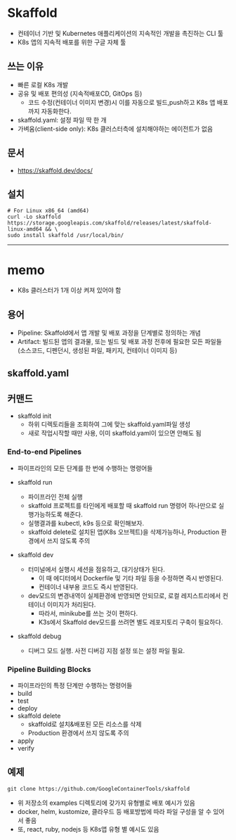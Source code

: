 # Skaffold
- 컨테이너 기반 및 Kubernetes 애플리케이션의 지속적인 개발을 촉진하는 CLI 툴
- K8s 앱의 지속적 배포를 위한 구글 자체 툴

## 쓰는 이유
- 빠른 로컬 K8s 개발
- 공유 및 배포 편의성 (지속적배포CD, GitOps 등)
    - 코드 수정(컨테이너 이미지 변경)시 이를 자동으로 빌드,push하고 K8s 앱 배포까지 자동화한다.
- skaffold.yaml: 설정 파일 딱 한 개
- 가벼움(client-side only): K8s 클러스터측에 설치해야하는 에이전트가 없음

## 문서
- https://skaffold.dev/docs/

## 설치
```
# For Linux x86_64 (amd64)
curl -Lo skaffold https://storage.googleapis.com/skaffold/releases/latest/skaffold-linux-amd64 && \
sudo install skaffold /usr/local/bin/
```
---
# memo
- K8s 클러스터가 1개 이상 켜져 있어야 함    

## 용어
- Pipeline: Skaffold에서 앱 개발 및 배포 과정을 단계별로 정의하는 개념
- Artifact: 빌드된 앱의 결과물, 또는 빌드 및 배포 과정 전후에 필요한 모든 파일들 (소스코드, 디펜던시, 생성된 파일, 패키지, 컨테이너 이미지 등)

## skaffold.yaml

## 커맨드
- skaffold init
    - 하위 디렉토리들을 조회하여 그에 맞는 skaffold.yaml파일 생성
    - 새로 작업시작할 때만 사용, 이미 skaffold.yaml이 있으면 안해도 됨

### End-to-end Pipelines
- 파이프라인의 모든 단계를 한 번에 수행하는 명령어들
- skaffold run
    - 파이프라인 전체 실행
    - skaffold 프로젝트를 타인에게 배포할 때 skaffold run 명령어 하나만으로 실행가능하도록 해준다.
    - 실행결과를 kubectl, k9s 등으로 확인해보자.
    - skaffold delete로 설치된 앱(K8s 오브젝트)을 삭제가능하나, Production 환경에서 쓰지 않도록 주의

- skaffold dev
    - 터미널에서 실행시 세션을 점유하고, 대기상태가 된다.
        - 이 때 에디터에서 Dockerfile 및 기타 파일 등을 수정하면 즉시 반영된다.
        - 컨테이너 내부용 코드도 즉시 반영된다.
    - dev모드의 변경내역이 실제환경에 반영되면 안되므로, 로컬 레지스트리에서 컨테이너 이미지가 처리된다.
        - 따라서, minikube를 쓰는 것이 편하다.
        - K3s에서 Skaffold dev모드를 쓰려면 별도 레포지토리 구축이 필요하다.

- skaffold debug
    - 디버그 모드 실행. 사전 디버깅 지점 설정 또는 설정 파일 필요.

### Pipeline Building Blocks
- 파이프라인의 특정 단계만 수행하는 명령어들
- build
- test
- deploy
- skaffold delete
    - skaffold로 설치&배포된 모든 리소스를 삭제
    - Production 환경에서 쓰지 않도록 주의
- apply
- verify

## 예제
```
git clone https://github.com/GoogleContainerTools/skaffold
```
- 위 저장소의 examples 디렉토리에 갖가지 유형별로 배포 예시가 있음
- docker, helm, kustomize, 클라우드 등 배포방법에 따라 파일 구성을 알 수 있어서 좋음
- 또, react, ruby, nodejs 등 K8s앱 유형 별 예시도 있음